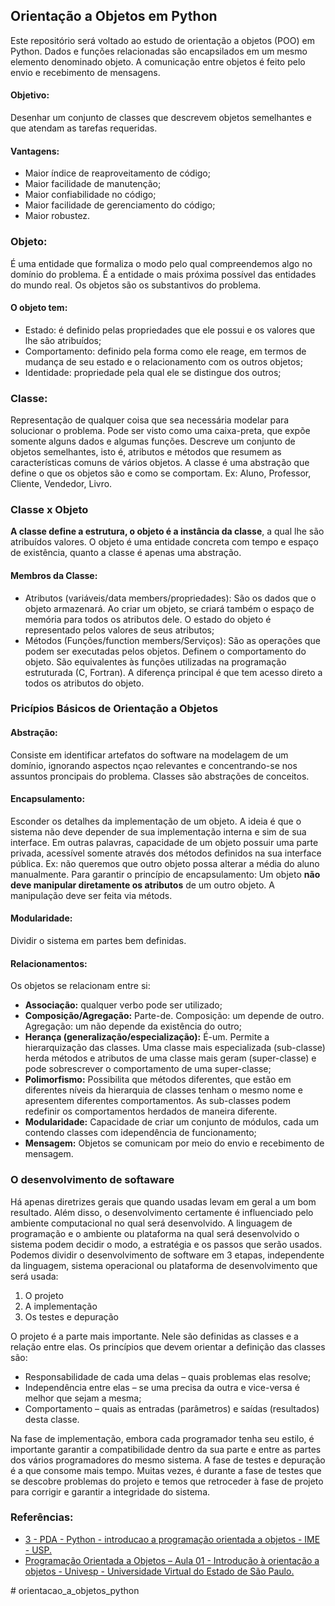 <h2>Orientação a Objetos em Python </h2>
Este repositório será voltado ao estudo de orientação a objetos (POO) em Python. 
Dados e funções relacionadas são encapsilados em um mesmo elemento denominado objeto.
A comunicação entre objetos é feito pelo envio e recebimento de mensagens.

<h4> Objetivo:</h4>
Desenhar um conjunto de classes que descrevem objetos semelhantes e que atendam as tarefas requeridas. 

<h4> Vantagens:</h4>
<ul>
<li> Maior índice de reaproveitamento de código;</li>
<li> Maior facilidade de manutenção;</li>
<li> Maior confiabilidade no código;</li>
<li> Maior facilidade de gerenciamento do código;</li>
<li> Maior robustez.</li>
</ul>

<h3> Objeto:</h3>
É uma entidade que formaliza o modo pelo qual compreendemos algo no domínio do problema. 
É a entidade o mais próxima possível das entidades do mundo real. Os objetos são os substantivos do problema.
<h4> O objeto tem:</h4>
<ul> 
<li> Estado: é definido pelas propriedades que ele possui e os valores que lhe são atribuídos;</li>
<li> Comportamento: definido pela forma como ele reage, em termos de mudança de seu estado e o relacionamento com os outros objetos;</li>
<li> Identidade: propriedade pela qual ele se distingue dos outros;</li>
</ul>

<h3> Classe:</h3>
Representação de qualquer coisa que sea necessária modelar para solucionar o problema. Pode ser visto como uma caixa-preta,
que expõe somente alguns dados e algumas funções. Descreve um conjunto de objetos semelhantes, isto é, atributos e métodos que resumem as características comuns de vários objetos.
A classe é uma abstração que define o que os objetos são e como se comportam.
Ex: Aluno, Professor, Cliente, Vendedor, Livro.

<h3> Classe x Objeto</h3>
<b>A classe define a estrutura, o objeto é a instância da classe</b>, a qual lhe são atribuídos valores.
O objeto é uma entidade concreta com tempo e espaço de existência, quanto a classe é apenas uma abstração.

<h4> Membros da Classe:</h4>
<ul> 
<li> Atributos (variáveis/data members/propriedades): São os dados que o objeto armazenará. Ao criar um objeto, se criará também o espaço de memória para todos os atributos dele. O estado do objeto é representado pelos valores de seus atributos;</li>
<li> Métodos (Funções/function members/Serviços): São as operações que podem ser executadas pelos objetos. Definem o comportamento do objeto.
São equivalentes às funções utilizadas na programação estruturada (C, Fortran). A diferença principal é que tem acesso direto a todos os atributos do objeto.</li>
</ul>

<h3> Pricípios Básicos de Orientação a Objetos</h3>
<h4> Abstração:</h4>
Consiste em identificar artefatos do software na modelagem de um domínio, ignorando aspectos nçao relevantes e concentrando-se nos assuntos proncipais do problema.
Classes são abstrações de conceitos.

<h4> Encapsulamento:</h4>
Esconder os detalhes da implementação de um objeto. A ideia é que o sistema não deve depender de sua implementação interna e sim de sua interface.
Em outras palavras, capacidade de um objeto possuir uma parte privada, acessível somente através dos métodos definidos na sua interface pública. 
Ex: não queremos que outro objeto possa alterar a média do aluno manualmente. Para garantir o princípio de encapsulamento:
Um objeto <b> não deve manipular diretamente os atributos</b> de um outro objeto. A manipulação deve ser feita via métods.

<h4> Modularidade:</h4>
Dividir o sistema em partes bem definidas.

<h4> Relacionamentos:</h4>
Os objetos se relacionam entre si:
<ul> 
<li> <b> Associação:</b> qualquer verbo pode ser utilizado;</li>
<li> <b> Composição/Agregação:</b> Parte-de. Composição: um depende de outro. Agregação: um não depende da existência do outro;</li>
<li> <b> Herança (generalização/especialização):</b> É-um. Permite a hierarquização das classes. Uma classe mais especializada
(sub-classe) herda métodos e atributos de uma classe mais geram (super-classe) e pode sobrescrever o comportamento de uma super-classe;</li>
<li> <b> Polimorfismo:</b> Possibilita que métodos diferentes, que estão em diferentes níveis da hierarquia de classes tenham o mesmo nome e apresentem diferentes comportamentos.
As sub-classes podem redefinir os comportamentos herdados de maneira diferente.</li>
<li> <b> Modularidade:</b> Capacidade de criar um conjunto de módulos, cada um contendo classes com idependência de funcionamento;</li>
<li> <b> Mensagem:</b> Objetos se comunicam por meio do envio e recebimento de mensagem.</li>
</ul>

<h3> O desenvolvimento de softaware</h3>
Há apenas diretrizes gerais que quando usadas levam em geral a um bom resultado. Além disso,
o desenvolvimento certamente é influenciado pelo ambiente computacional no qual será desenvolvido. A
linguagem de programação e o ambiente ou plataforma na qual será desenvolvido o sistema podem decidir o
modo, a estratégia e os passos que serão usados.
Podemos dividir o desenvolvimento de software em 3 etapas, independente da linguagem, sistema operacional
ou plataforma de desenvolvimento que será usada:
<ol>
<li> O projeto</li>
<li> A implementação</li>
<li> Os testes e depuração</li>
</ol>
O projeto é a parte mais importante. Nele são definidas as classes e a relação entre elas. Os princípios que
devem orientar a definição das classes são:
<ul>
<li>Responsabilidade de cada uma delas – quais problemas elas resolve;</li>
<li>Independência entre elas – se uma precisa da outra e vice-versa é melhor que sejam a mesma;</li>
<li>Comportamento – quais as entradas (parâmetros) e saídas (resultados) desta classe.
</li>
</ul>
Na fase de implementação, embora cada programador tenha seu estilo, é importante garantir a
compatibilidade dentro da sua parte e entre as partes dos vários programadores do mesmo sistema.
A fase de testes e depuração é a que consome mais tempo. Muitas vezes, é durante a fase de testes que se
descobre problemas do projeto e temos que retroceder à fase de projeto para corrigir e garantir a integridade
do sistema.


<h3>Referências:</h3>
<ul>
<li><a href="https://www.ime.usp.br/~mms/mac1222s2019/3%20-%20PDA%20-%20Python%20-%20introducao%20a%20programa%C3%A7%C3%A3o%20orientada%20a%20objetos.pdf">3 - PDA - Python - introducao a programação orientada a objetos - IME - USP.</a> </li>
<li><a href="https://www.youtube.com/watch?v=yhEqroz32Nk&t=223s">Programação Orientada a Objetos – Aula 01 - Introdução à orientação a objetos - Univesp - Universidade Virtual do Estado de São Paulo.</a> </li>
</ul>
# orientacao_a_objetos_python
